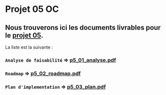 # Projet 05 OC 

## Nous trouverons ici les documents livrables pour le [projet 05](https://openclassrooms.com/fr/paths/293/projects/707/assignment).

La liste est la suivante :

### `Analyse de faisabilité` => [p5_01_analyse.pdf](#)
### `Roadmap` => [p5_02_roadmap.pdf](#)
### `Plan d'implementation` => [p5_03_plan.pdf](#)
